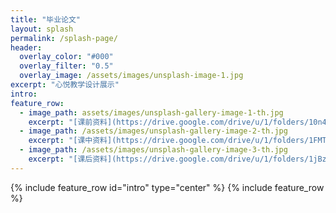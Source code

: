 ```yaml
---
title: "毕业论文"
layout: splash
permalink: /splash-page/
header:
  overlay_color: "#000"
  overlay_filter: "0.5"
  overlay_image: /assets/images/unsplash-image-1.jpg
excerpt: "心悦教学设计展示"
intro:
feature_row:
  - image_path: assets/images/unsplash-gallery-image-1-th.jpg
    excerpt: "[课前资料](https://drive.google.com/drive/u/1/folders/10n4ylrJPa8BmYDS5lg0WCcOcKAyPiezD)"
  - image_path: /assets/images/unsplash-gallery-image-2-th.jpg
    excerpt: "[课中资料](https://drive.google.com/drive/u/1/folders/1FMTnTuqDIjm8WcA5-rdt2GHB20nLYLV6)"
  - image_path: /assets/images/unsplash-gallery-image-3-th.jpg
    excerpt: "[课后资料](https://drive.google.com/drive/u/1/folders/1jBzMIbM9c_6fKLJwSSOIVbVXVyhwe9QT)"
---
```

{% include feature_row id="intro" type="center" %}
{% include feature_row %}


